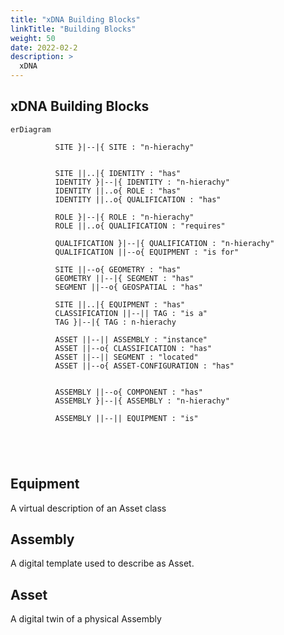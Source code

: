 ```yaml
---
title: "xDNA Building Blocks"
linkTitle: "Building Blocks"
weight: 50
date: 2022-02-2
description: >
  xDNA
---
```


## xDNA Building Blocks

```mermaid
erDiagram

          SITE }|--|{ SITE : "n-hierachy"


          SITE ||..|{ IDENTITY : "has"
          IDENTITY }|--|{ IDENTITY : "n-hierachy"
          IDENTITY ||..o{ ROLE : "has"
          IDENTITY ||..o{ QUALIFICATION : "has"

          ROLE }|--|{ ROLE : "n-hierachy"
          ROLE ||..o{ QUALIFICATION : "requires"

          QUALIFICATION }|--|{ QUALIFICATION : "n-hierachy"
          QUALIFICATION ||--o{ EQUIPMENT : "is for"  

          SITE ||--o{ GEOMETRY : "has"
          GEOMETRY ||--|{ SEGMENT : "has"
          SEGMENT ||--o{ GEOSPATIAL : "has"
          
          SITE ||..|{ EQUIPMENT : "has"
          CLASSIFICATION ||--|| TAG : "is a"
          TAG }|--|{ TAG : n-hierachy

          ASSET ||--|| ASSEMBLY : "instance"
          ASSET ||--o{ CLASSIFICATION : "has"
          ASSET ||--|| SEGMENT : "located"
          ASSET ||--o{ ASSET-CONFIGURATION : "has"


          ASSEMBLY ||--o{ COMPONENT : "has"
          ASSEMBLY }|--|{ ASSEMBLY : "n-hierachy"

          ASSEMBLY ||--|| EQUIPMENT : "is"

 

                    

```

## Equipment

A virtual description of an Asset class

## Assembly

A digital template used to describe as Asset.

## Asset

A digital twin of a physical Assembly
